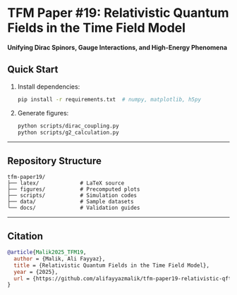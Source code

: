 # TFM Paper #19: Relativistic Quantum Fields in the Time Field Model  
**Unifying Dirac Spinors, Gauge Interactions, and High-Energy Phenomena**  

## Quick Start  
1. Install dependencies:  
   ```bash  
   pip install -r requirements.txt  # numpy, matplotlib, h5py  
   ```

2. Generate figures:  
   ```bash
   python scripts/dirac_coupling.py  
   python scripts/g2_calculation.py  
   ```

---

## Repository Structure  
```plaintext
tfm-paper19/  
├── latex/             # LaTeX source  
├── figures/           # Precomputed plots  
├── scripts/           # Simulation codes  
├── data/              # Sample datasets  
└── docs/              # Validation guides  
```

---

## Citation  
```bibtex
@article{Malik2025_TFM19,  
  author = {Malik, Ali Fayyaz},  
  title = {Relativistic Quantum Fields in the Time Field Model},  
  year = {2025},  
  url = {https://github.com/alifayyazmalik/tfm-paper19-relativistic-qft.git}  
}  
